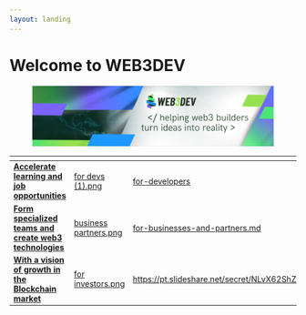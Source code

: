 ```yaml
---
layout: landing
---
```


# Welcome to WEB3DEV

<figure><img src=".gitbook/assets/1694713010334.jpeg" alt=""><figcaption></figcaption></figure>



<table data-view="cards"><thead><tr><th></th><th data-hidden data-card-cover data-type="files"></th><th data-hidden data-card-target data-type="content-ref"></th></tr></thead><tbody><tr><td><a href="for-developers/"><strong>Accelerate learning and job opportunities</strong></a></td><td><a href=".gitbook/assets/for devs (1).png">for devs (1).png</a></td><td><a href="for-developers/">for-developers</a></td></tr><tr><td><a href="for-businesses-and-partners.md"><strong>Form specialized teams and create web3 technologies</strong></a></td><td><a href=".gitbook/assets/business partners.png">business partners.png</a></td><td><a href="for-businesses-and-partners.md">for-businesses-and-partners.md</a></td></tr><tr><td><a href="https://pt.slideshare.net/secret/GCMLUKPWoQkwhe"><strong>With a vision of growth in the Blockchain market</strong></a></td><td><a href=".gitbook/assets/for investors.png">for investors.png</a></td><td><a href="https://pt.slideshare.net/secret/NLvX62ShZlWGZP">https://pt.slideshare.net/secret/NLvX62ShZlWGZP</a></td></tr></tbody></table>

